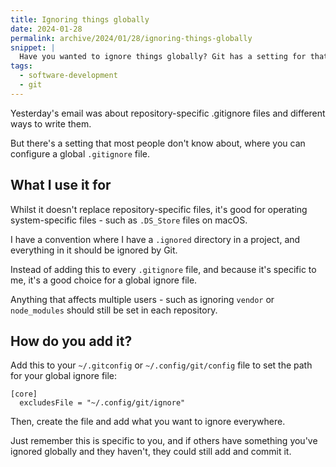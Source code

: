 ```yaml
---
title: Ignoring things globally
date: 2024-01-28
permalink: archive/2024/01/28/ignoring-things-globally
snippet: |
  Have you wanted to ignore things globally? Git has a setting for that.
tags:
  - software-development
  - git
---
```


Yesterday's email was about repository-specific .gitignore files and different ways to write them.

But there's a setting that most people don't know about, where you can configure a global `.gitignore` file.

## What I use it for

Whilst it doesn't replace repository-specific files, it's good for operating system-specific files - such as `.DS_Store` files on macOS.

I have a convention where I have a `.ignored` directory in a project, and everything in it should be ignored by Git.

Instead of adding this to every `.gitignore` file, and because it's specific to me, it's a good choice for a global ignore file.

Anything that affects multiple users - such as ignoring `vendor` or `node_modules` should still be set in each repository.

## How do you add it?

Add this to your `~/.gitconfig` or `~/.config/git/config` file to set the path for your global ignore file:

```plain
[core]
  excludesFile = "~/.config/git/ignore"
```

Then, create the file and add what you want to ignore everywhere.

Just remember this is specific to you, and if others have something you've ignored globally and they haven't, they could still add and commit it.
